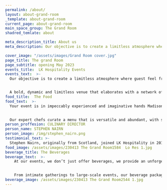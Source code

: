 ```yaml
---
permalink: /about/
layout: about-grand-room
_template: about-grand-room
current_page: about-grand-room
main_space_group: The Grand Room
shadred_temlate: about

meta_description_title: About us
meta_description: Our objective is to create a limitless atmosphere where guest feel free to connect with each other

cover_image: "/assets/images/Grand Room cover.jpg"
page_title: The grand Room
page_subtitle: opening May 2023
events_title:  LK Hospitality Events
events_text:  >-
  Our objective is to create a limitless atmosphere where guest feel free to connect with each other. A place where memories can be lived, history can be written and togetherness will be celebrated.


  A bold, dynamic and limitless venue that elaborates with a network of trendy, innovative and energetic Melbourne professionals. The ambition is to unfold a authentic voice in the event industry, exploring and surprising with its guests by using our knowledge, creativity, don’t hold-back attitude and our passion for quality food and high end service.
food_title:  The Food
food_text:  >-
  Your event is in impeccably experienced and imaginative hands Madison Park (New York), and Vue de Monde. Allow our creative and thoughtful team to realise your event beyond your wildest imagination. Experience the epitome of indulgent dining at The Grand Room and Bromley Gallery, where our focus is on providing the finest culinary creations using Victorian quality produce.
          

  Our expert chefs curate a menu that is versatile and abundant, with seasonal dishes taking pride of place, complemented with the option of canapés, substantial plates or specialty stations. We take pride in our commitment to using only the highest quality ingredients, ensuring that every bite is an indulgence. Join us at The Grand Room for an unforgettable dining experience that showcases the artistry of our chefs and the quality of our ingredients.
person_proffesion: CULINARY DIRECTOR
person_name: STEPHEN NAIRN
person_image: /img/stephen_nairn.png
testimonial_text: >-
  Stephen Nairn, originally from Scotland, joined LK Hospitality in 2018 as Executive Chef and has now taken on the role of Culinary Director, overseeing a team of 120 employees. With a 20-year career in the industry, Nairn is highly respected in the Australian hospitality community and was a finalist for The Age Good Food Guide's Chef Of The Year in 2023. His restaurants, Omnia Bistro & Bar and Yugen Dining, have both been awarded two chef hats. Nairn's culinary journey began in Scotland, where he honed his skills in renowned European kitchens before receiving a scholarship in New York and working at Eleven Madison Park. Intrigued by Melbourne's dining scene, he made Australia his home, rising from sous chef to Executive Chef at Vue de monde and later serving as head chef at Estelle by Scott Pickett. Nairn's desire for creative exploration led him to join LK Hospitality, where he oversees the food and beverage concepts for Capitol Grand in South Yarra, including Omnia Bistro & Bar, Yūgen Dining, Yūgen Tea Bar, The Grand Room, and Bromley Gallery. With a deep appreciation for seasonality and quality ingredients, Nairn's commitment to culinary excellence shines through in the delightful dishes he creates for his guests.
food_image: /assets/images/230413 The Grand Room1584  Lo Res 1.jpg
beverage_title: The Beverages
beverage_text:  >-
    At our events, we don’t just offer beverages, we provide an unforgettable experience. Our beverage packages feature only the finest wines, meticulously curated by our in-house sommeliers.

          
    From intimate gatherings to large-scale events, our beverage packages are designed to cater to your needs and exceed your expectations.
beverage_image: /assets/images/230413 The Grand Room2544 1.jpg
---
```



